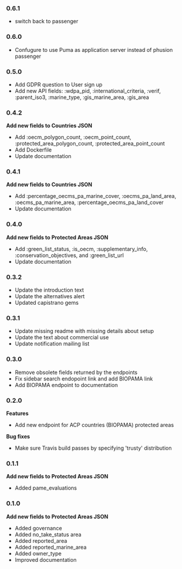 ### 0.6.1
* switch back to passenger

### 0.6.0
* Confugure to use Puma as application server instead of phusion passenger

### 0.5.0
* Add GDPR question to User sign up
* Add new API fields: :wdpa_pid, :international_criteria, :verif, :parent_iso3, :marine_type, :gis_marine_area, :gis_area

### 0.4.2
**Add new fields to Countries JSON**
* Add :oecm_polygon_count, :oecm_point_count, :protected_area_polygon_count, :protected_area_point_count
* Add Dockerfile
* Update documentation

### 0.4.1
**Add new fields to Countries JSON**
* Add :percentage_oecms_pa_marine_cover, :oecms_pa_land_area, :oecms_pa_marine_area, :percentage_oecms_pa_land_cover
* Update documentation
### 0.4.0

**Add new fields to Protected Areas JSON**
* Add :green_list_status, :is_oecm, :supplementary_info, :conservation_objectives, and :green_list_url
* Update documentation

### 0.3.2

* Update the introduction text
* Update the alternatives alert
* Updated capistrano gems

### 0.3.1

* Update missing readme with missing details about setup
* Update the text about commercial use
* Update notification mailing list

### 0.3.0

* Remove obsolete fields returned by the endpoints
* Fix sidebar search endopoint link and add BIOPAMA link
* Add BIOPAMA endpoint to documentation

### 0.2.0

**Features**

* Add new endpoint for ACP countries (BIOPAMA) protected areas

**Bug fixes**

* Make sure Travis build passes by specifying 'trusty' distribution

### 0.1.1

**Add new fields to Protected Areas JSON**

* Added pame_evaluations

### 0.1.0

**Add new fields to Protected Areas JSON**

* Added governance
* Added no_take_status area
* Added reported_area
* Added reported_marine_area
* Added owner_type
* Improved documentation

